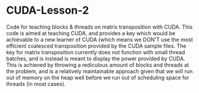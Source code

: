 # CUDA-Lesson-2
Code for teaching blocks &amp; threads on matrix transposition with CUDA.
This code is aimed at teaching CUDA, and provides a key which would be achievable to a new learner of CUDA (which means we DON'T use the most efficient coalesced transposition provided by the CUDA sample files. The key for matrix transposition currently does not function with small thread batches, and is instead is meant to display the power provided by CUDA. This is achieved by throwing a rediculous amount of blocks and threads at the problem, and is a relatively maintainable approach given that we will run out of memory on the heap well before we run out of scheduling space for threads (in most cases).
